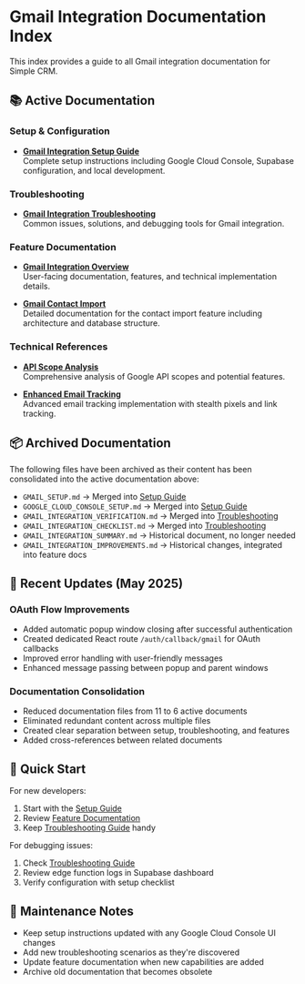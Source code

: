 # Gmail Integration Documentation Index

This index provides a guide to all Gmail integration documentation for Simple CRM.

## 📚 Active Documentation

### Setup & Configuration
- **[Gmail Integration Setup Guide](./setup/gmail-integration-setup.md)**  
  Complete setup instructions including Google Cloud Console, Supabase configuration, and local development.

### Troubleshooting
- **[Gmail Integration Troubleshooting](./troubleshooting/gmail-integration.md)**  
  Common issues, solutions, and debugging tools for Gmail integration.

### Feature Documentation
- **[Gmail Integration Overview](./features/gmail-integration.md)**  
  User-facing documentation, features, and technical implementation details.

- **[Gmail Contact Import](./features/gmail-contact-import.md)**  
  Detailed documentation for the contact import feature including architecture and database structure.

### Technical References
- **[API Scope Analysis](../gmail-scope-analysis.md)**  
  Comprehensive analysis of Google API scopes and potential features.

- **[Enhanced Email Tracking](./ENHANCED_EMAIL_TRACKING.md)**  
  Advanced email tracking implementation with stealth pixels and link tracking.

## 📦 Archived Documentation

The following files have been archived as their content has been consolidated into the active documentation above:

- `GMAIL_SETUP.md` → Merged into [Setup Guide](./setup/gmail-integration-setup.md)
- `GOOGLE_CLOUD_CONSOLE_SETUP.md` → Merged into [Setup Guide](./setup/gmail-integration-setup.md)
- `GMAIL_INTEGRATION_VERIFICATION.md` → Merged into [Troubleshooting](./troubleshooting/gmail-integration.md)
- `GMAIL_INTEGRATION_CHECKLIST.md` → Merged into [Troubleshooting](./troubleshooting/gmail-integration.md)
- `GMAIL_INTEGRATION_SUMMARY.md` → Historical document, no longer needed
- `GMAIL_INTEGRATION_IMPROVEMENTS.md` → Historical changes, integrated into feature docs

## 🔄 Recent Updates (May 2025)

### OAuth Flow Improvements
- Added automatic popup window closing after successful authentication
- Created dedicated React route `/auth/callback/gmail` for OAuth callbacks
- Improved error handling with user-friendly messages
- Enhanced message passing between popup and parent windows

### Documentation Consolidation
- Reduced documentation files from 11 to 6 active documents
- Eliminated redundant content across multiple files
- Created clear separation between setup, troubleshooting, and features
- Added cross-references between related documents

## 🚀 Quick Start

For new developers:
1. Start with the [Setup Guide](./setup/gmail-integration-setup.md)
2. Review [Feature Documentation](./features/gmail-integration.md)
3. Keep [Troubleshooting Guide](./troubleshooting/gmail-integration.md) handy

For debugging issues:
1. Check [Troubleshooting Guide](./troubleshooting/gmail-integration.md)
2. Review edge function logs in Supabase dashboard
3. Verify configuration with setup checklist

## 📝 Maintenance Notes

- Keep setup instructions updated with any Google Cloud Console UI changes
- Add new troubleshooting scenarios as they're discovered
- Update feature documentation when new capabilities are added
- Archive old documentation that becomes obsolete